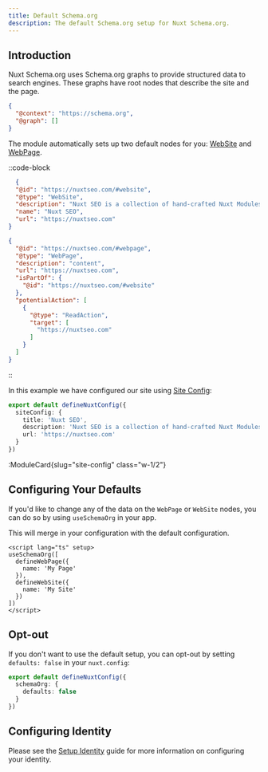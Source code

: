 ```yaml
---
title: Default Schema.org
description: The default Schema.org setup for Nuxt Schema.org.
---
```


## Introduction

Nuxt Schema.org uses Schema.org graphs to provide structured data to search engines. These graphs have 
root nodes that describe the site and the page.

```json
{
  "@context": "https://schema.org",
  "@graph": []
}
```

The module automatically sets up two default nodes for you: [WebSite](https://unhead.unjs.io/schema-org/schema/website) and [WebPage](https://unhead.unjs.io/schema-org/schema/webpage).

::code-block

```json WebSite
  {
  "@id": "https://nuxtseo.com/#website",
  "@type": "WebSite",
  "description": "Nuxt SEO is a collection of hand-crafted Nuxt Modules to help you rank higher in search engines.",
  "name": "Nuxt SEO",
  "url": "https://nuxtseo.com"
}
```

```json WebPage
{
  "@id": "https://nuxtseo.com/#webpage",
  "@type": "WebPage",
  "description": "content",
  "url": "https://nuxtseo.com",
  "isPartOf": {
    "@id": "https://nuxtseo.com/#website"
  },
  "potentialAction": [
    {
      "@type": "ReadAction",
      "target": [
        "https://nuxtseo.com"
      ]
    }
  ]
}
```

::

In this example we have configured our site using [Site Config](/site-config/getting-started/how-it-works):

```ts
export default defineNuxtConfig({
  siteConfig: {
    title: 'Nuxt SEO',
    description: 'Nuxt SEO is a collection of hand-crafted Nuxt Modules to help you rank higher in search engines.',
    url: 'https://nuxtseo.com'
  }
})
```

:ModuleCard{slug="site-config" class="w-1/2"}

## Configuring Your Defaults

If you'd like to change any of the data on the `WebPage` or `WebSite` nodes, you can do so by using `useSchemaOrg` in your app.

This will merge in your configuration with the default configuration.

```vue [app.vue]
<script lang="ts" setup>
useSchemaOrg([
  defineWebPage({
    name: 'My Page'
  }),
  defineWebSite({
    name: 'My Site'
  })
])
</script>
```

## Opt-out

If you don't want to use the default setup, you can opt-out by setting `defaults: false` in your `nuxt.config`:

```ts [nuxt.config.ts]
export default defineNuxtConfig({
  schemaOrg: {
    defaults: false
  }
})
```

## Configuring Identity

Please see the [Setup Identity](/schema-org/guides/quick-setup) guide for more information on configuring your identity.
